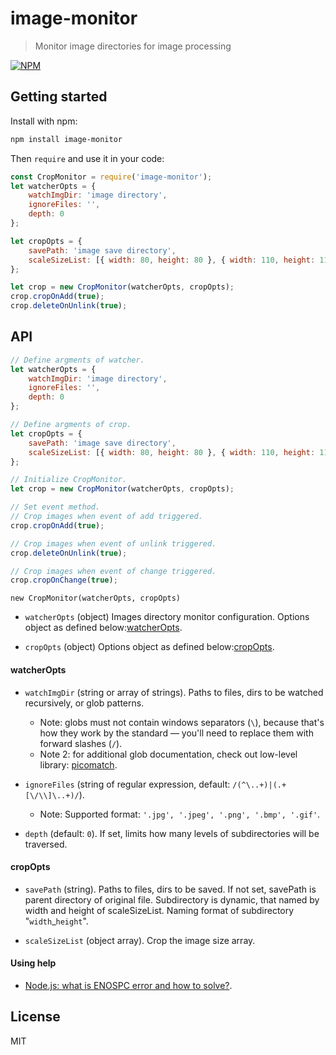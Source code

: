 # image-monitor

> Monitor image directories for image processing

[![NPM](https://nodei.co/npm/image-monitor.png)](https://www.npmjs.com/package/image-monitor)

## Getting started
Install with npm:

```sh
npm install image-monitor
```

Then `require` and use it in your code:

```javascript
const CropMonitor = require('image-monitor');
let watcherOpts = {
    watchImgDir: 'image directory',
    ignoreFiles: '',
    depth: 0
};

let cropOpts = {
    savePath: 'image save directory',
    scaleSizeList: [{ width: 80, height: 80 }, { width: 110, height: 110 }, { width: 240, height: 240 }]
};

let crop = new CropMonitor(watcherOpts, cropOpts);
crop.cropOnAdd(true);
crop.deleteOnUnlink(true);
```

## API

```javascript
// Define argments of watcher.
let watcherOpts = {
    watchImgDir: 'image directory',
    ignoreFiles: '',
    depth: 0
};

// Define argments of crop.
let cropOpts = {
    savePath: 'image save directory',
    scaleSizeList: [{ width: 80, height: 80 }, { width: 110, height: 110 }, { width: 240, height: 240 }]
};

// Initialize CropMonitor.
let crop = new CropMonitor(watcherOpts, cropOpts);

// Set event method.
// Crop images when event of add triggered.
crop.cropOnAdd(true);

// Crop images when event of unlink triggered.
crop.deleteOnUnlink(true);

// Crop images when event of change triggered.
crop.cropOnChange(true);
```

`new CropMonitor(watcherOpts, cropOpts)`

* `watcherOpts` (object) Images directory monitor configuration. Options object as defined below:[watcherOpts](#watcheropts).

* `cropOpts` (object) Options object as defined below:[cropOpts](#cropopts).

#### watcherOpts

* `watchImgDir` (string or array of strings). Paths to files, dirs to be watched
recursively, or glob patterns.
    - Note: globs must not contain windows separators (`\`),
    because that's how they work by the standard —
    you'll need to replace them with forward slashes (`/`).
    - Note 2: for additional glob documentation, check out low-level
    library: [picomatch](https://github.com/micromatch/picomatch).

* `ignoreFiles` (string of regular expression, default: `/(^\..+)|(.+[\/\\]\..+)/`).
    - Note: Supported format: `'.jpg', '.jpeg', '.png', '.bmp', '.gif'`.

* `depth` (default: `0`). If set, limits how many levels of
subdirectories will be traversed.

#### cropOpts

* `savePath` (string). Paths to files, dirs to be saved. If not set, savePath is parent directory of original file. Subdirectory is dynamic, that named by width and height of scaleSizeList.
Naming format of subdirectory "`width`_`height`".


* `scaleSizeList` (object array). Crop the image size array.

#### Using help

* [Node.js: what is ENOSPC error and how to solve?](https://stackoverflow.com/questions/22475849/node-js-what-is-enospc-error-and-how-to-solve).

## License

MIT